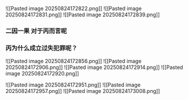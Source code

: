 ![[Pasted image 20250824172822.png]]
![[Pasted image 20250824172831.png]]
![[Pasted image 20250824172839.png]]

### 二因一果 对于丙而言呢
### 丙为什么成立过失犯罪呢？ 
![[Pasted image 20250824172856.png]]
![[Pasted image 20250824172906.png]]
![[Pasted image 20250824172914.png]]
![[Pasted image 20250824172920.png]]


![[Pasted image 20250824172951.png]]
![[Pasted image 20250824172957.png]]
![[Pasted image 20250824173008.png]]

